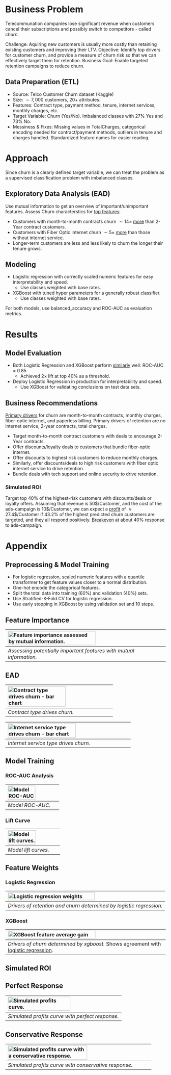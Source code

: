 # Business Problem

Telecommunation companies lose significant revenue when customers cancel their subscriptions and possibly switch to competitors - called _churn_.

Challenge: Aquiring new customers is usually more costly than retaining existing customers and improving their LTV.
Objective: Identify top drivers for customer churn, and provide a measure of churn risk so that we can effectively target them for retention.
Business Goal: Enable targeted retention campaigns to reduce churn.


## Data Preparation (ETL)

- Source: Telco Customer Churn dataset (Kaggle)
- Size: $\sim7,000$ customers, $20+$ attributes.
- Features: Contract type, payment method, tenure, internet services, monthly charges, etc.
- Target Variable: Churn (Yes/No). Imbalanced classes with $27\%$ Yes and $73\%$ No.
- Messiness & Fixes: Missing values in TotalCharges, categorical encoding needed for contract/payment methods, outliers in tenure and charges handled. Standardized feature names for easier reading.

# Approach

Since churn is a clearly defined target variable, we can treat the problem as a supervised classification problem with imbalanced classes.


## Exploratory Data Analysis (EAD)

Use mutual information to get an overview of important/unimportant features. Assess Churn characterstics for [top features](#churnmutualinfo):

- Customers with month-to-month contracts churn $\sim14\times$ [more](#eadcontract) than 2-Year contract customers.
- Customers with Fiber Optic internet churn $\sim5\times$ [more](#eadinternetservice) than those without internet service.
- Longer-term customers are less and less likely to churn the longer their tenure grows.

## Modeling

- Logistic regression with correctly scaled numeric features for easy interpretability and speed.
    -  Use classes weighted with base rates.
-  XGBoost with tuned hyper parameters for a generally robust classifier.
    -  Use classes weighted with base rates.
 
For both models, use balanced_accuracy and ROC-AUC as evaluation metrics.

# Results

## Model Evaluation

- Both Logistic Regression and XGBoost perform [similarly](#rocauc) well: ROC-AUC = 0.85
    - Achieved 2$\times$ lift at top 40% as a threshold.
- Deploy Logistic Regression in production for interpretability and speed.
    - Use XGBoost for validating conclusions on test data sets.

## Business Recommendations 

[Primary drivers](#logisticfeatureweights) for churn are month-to-month contracts, monthly charges, fiber-optic internet, and paperless billing. Primary drivers of retention are no internet service, 2-year contracts, total charges. 

- Target month-to-month contract customers with deals to encourage 2-Year contracts.
- Offer discounts/loyalty deals to customers that bundle fiber-optic internet.
- Offer discounts to highest risk customers to  reduce monthly charges.
- Similarly, offer discounts/deals to high risk customers with fiber optic internet service to drive retention.
- Bundle deals with tech support and online security to drive retention.


### Simulated ROI

Target top $40\%$ of the highest-risk customers with discounts/deals or loyalty offers. Assuming that revenue is $50\$/$Customer, and the cost of the ads-campaign is $10\$/$Customer, we can expect a [profit](#profitscurve) of $\approx27.4\$/$Customer if $43.2\%$ of the highest predicted churn customers are targeted, and they all respond positively. [Breakeven](#profitscurveloresponse) at about 40% response to ads-campaign.


# Appendix

## Preprocessing & Model Training

- For logistic regression, scaled numeric features with a quantile transformer to get feature values closer to a normal distribution.
- One-hot encode the categorical features.
- Split the total data into training (60%) and validation (40%) sets.
- Use Stratified-K-Fold CV for logistic regression.
- Use early stopping in XGBoost by using validation set and 10 steps.

## Feature Importance

| <img alt="Feature importance assessed by mutual information." src="./reports/churn_mutual_information.png" width="75%" name="churnmutualinfo"> |
|:--|
| *Assessing potentially important features with mutual information.* |

## EAD

| <img alt="Contract type drives churn - bar chart" src="./reports/ead_barchart_contract.png" width="75%" name="eadcontract"> |
|:--|
| *Contract type drives churn.* |


| <img alt="Internet service type drives churn - bar chart" src="./reports/ead_barchart_internetservice.png" width="75%" name="eadinternetservice"> |
|:--|
| *Internet service type drives churn.* |


## Model Training

### ROC-AUC Analysis

| <img alt="Model ROC-AUC" src="./reports/roc_curves.png" width="75%" name="rocauc"> |
|:--|
| *Model ROC-AUC.* |

### Lift Curve

| <img alt="Model lift curves." src="./reports/lift_curves.png" width="75%" name="liftcurves"> |
|:--|
| *Model lift curves.* |

## Feature Weights

### Logistic Regression

| <img alt="Logistic regression weights" src="./reports/logistic_feature_weights.png" width="75%" name="logisticfeatureweights"> |
|:--|
| *Drivers of retention and churn determined by logistic regression.* |

### XGBoost

| <img alt="XGBoost feature average gain" src="./reports/xgboost_gain.png" width="75%" name="xgboostweights"> |
|:--|
| *Drivers of churn determined by xgboost.* Shows agreement with [logistic regression](#logisticfeatureweights).|

## Simulated ROI

## Perfect Response

| <img src="./reports/profit_curve.png" alt="Simulated profits curve." width="75%" name="profitscurve"> |
|:---|
| *Simulated profits curve with perfect response.* |


## Conservative Response

| <img src="./reports/profit_curve_loresponse.png" alt="Simulated profits curve with a conservative response." width="75%" name="profitscurveloresponse"> |
|:---|
| *Simulated profits curve with conservative response.* |
